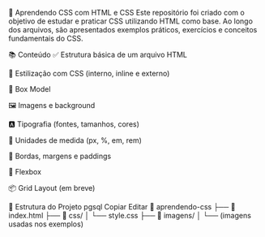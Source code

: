 🧠 Aprendendo CSS com HTML e CSS
Este repositório foi criado com o objetivo de estudar e praticar CSS utilizando HTML como base. Ao longo dos arquivos, são apresentados exemplos práticos, exercícios e conceitos fundamentais do CSS.

📚 Conteúdo
✅ Estrutura básica de um arquivo HTML

🎨 Estilização com CSS (interno, inline e externo)

📐 Box Model

🖼️ Imagens e background

🅰️ Tipografia (fontes, tamanhos, cores)

📏 Unidades de medida (px, %, em, rem)

🔲 Bordas, margens e paddings

🧭 Flexbox

📦 Grid Layout (em breve)

📂 Estrutura do Projeto
pgsql
Copiar
Editar
📁 aprendendo-css
├── 📄 index.html
├── 📁 css/
│   └── style.css
├── 📁 imagens/
│   └── (imagens usadas nos exemplos)

